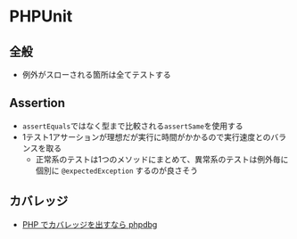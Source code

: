 # PHPUnit

## 全般
* 例外がスローされる箇所は全てテストする

## Assertion

* `assertEquals`ではなく型まで比較される`assertSame`を使用する
* 1テスト1アサーションが理想だが実行に時間がかかるので実行速度とのバランスを取る
  * 正常系のテストは1つのメソッドにまとめて、異常系のテストは例外毎に個別に `@expectedException` するのが良さそう

## カバレッジ
* [PHP でカバレッジを出すなら phpdbg](https://qiita.com/nanasess/items/f5f8483e92c76ef408ff)
